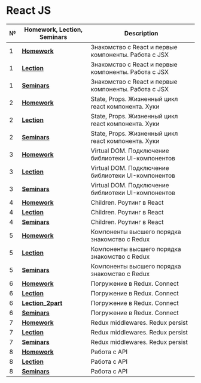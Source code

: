 # React JS
| № | **Homework, Lection, Seminars**                                                                | **Description**                                        |
|---|-------------------------------------------------------------------------|--------------------------------------------------------|
| 1 | **[Homework](https://github.com/dngrvn/Learning/tree/main/React%20JS/homework_1)** | Знакомство с React и первые компоненты. Работа с JSX |
| 1 | **[Lection](https://github.com/dngrvn/Learning/tree/main/React%20JS/lection_1)** | Знакомство с React и первые компоненты. Работа с JSX |
| 1 | **[Seminars](https://github.com/dngrvn/Learning/tree/main/React%20JS/seminar_1)** | Знакомство с React и первые компоненты. Работа с JSX |
| 2 | **[Homework](https://github.com/dngrvn/Learning/tree/main/React%20JS/homework_2)** | State, Props. Жизненный цикл react компонента. Хуки |
| 2 | **[Lection](https://github.com/dngrvn/Learning/tree/main/React%20JS/lection_2)** | State, Props. Жизненный цикл react компонента. Хуки  |
| 2 | **[Seminars](https://github.com/dngrvn/Learning/tree/main/React%20JS/seminar_2)** | State, Props. Жизненный цикл react компонента. Хуки  |
| 3 | **[Homework](https://github.com/dngrvn/Learning/tree/main/React%20JS/homework_3)** | Virtual DOM. Подключение библиотеки UI-компонентов |
| 3 | **[Lection](https://github.com/dngrvn/Learning/tree/main/React%20JS/lection_3)** | Virtual DOM. Подключение библиотеки UI-компонентов |
| 3 | **[Seminars](https://github.com/dngrvn/Learning/tree/main/React%20JS/seminar_3)** | Virtual DOM. Подключение библиотеки UI-компонентов |
| 4 | **[Homework](https://github.com/dngrvn/Learning/tree/main/React%20JS/homework_4)** | Children. Роутинг в React |
| 4 | **[Lection](https://github.com/dngrvn/Learning/tree/main/React%20JS/lection_4)** | Children. Роутинг в React |
| 4 | **[Seminars](https://github.com/dngrvn/Learning/tree/main/React%20JS/seminar_4)** | Children. Роутинг в React |
| 5 | **[Homework](https://github.com/dngrvn/Learning/tree/main/React%20JS/homework_5)** | Компоненты высшего порядка знакомство с Redux |
| 5 | **[Lection](https://github.com/dngrvn/Learning/tree/main/React%20JS/lection_5)** | Компоненты высшего порядка знакомство с Redux |
| 5 | **[Seminars](https://github.com/dngrvn/Learning/tree/main/React%20JS/seminar_5)** | Компоненты высшего порядка знакомство с Redux |
| 6 | **[Homework](https://github.com/dngrvn/Learning/tree/main/React%20JS/homework_6)** | Погружение в Redux. Connect |
| 6 | **[Lection](https://github.com/dngrvn/Learning/tree/main/React%20JS/lection_6)** | Погружение в Redux. Connect |
| 6 | **[Lection_2part](https://github.com/dngrvn/Learning/tree/main/React%20JS/lection_6.2)** | Погружение в Redux. Connect |
| 6 | **[Seminars](https://github.com/dngrvn/Learning/tree/main/React%20JS/seminar_6)** | Погружение в Redux. Connect |
| 7 | **[Homework](https://github.com/dngrvn/Learning/tree/main/React%20JS/homework_7)** | Redux middlewares. Redux persist |
| 7 | **[Lection](https://github.com/dngrvn/Learning/tree/main/React%20JS/lection_7)** | Redux middlewares. Redux persist |
| 7 | **[Seminars](https://github.com/dngrvn/Learning/tree/main/React%20JS/seminar_7)** | Redux middlewares. Redux persist |
| 8 | **[Homework](https://github.com/dngrvn/Learning/tree/main/React%20JS/homework_8_itog)** | Работа с API |
| 8 | **[Lection](https://github.com/dngrvn/Learning/tree/main/React%20JS/lection_8)** | Работа с API |
| 8 | **[Seminars](https://github.com/dngrvn/Learning/tree/main/React%20JS/seminar_8)** | Работа с API |
